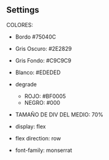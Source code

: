 ## Settings

COLORES:

- Bordo #75040C
- Gris Oscuro: #2E2829
- Gris Fondo: #C9C9C9
- Blanco: #EDEDED
- degrade

  - ROJO: #BF0005
  - NEGRO: #000

- TAMAÑO DE DIV DEL MEDIO: 70%

- display: flex
- flex direction: row
- font-family: monserrat
